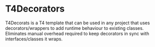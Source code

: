 T4Decorators
============

T4Decorats is a T4 template that can be used in any project that uses decorators/wrappers to add runtime behaviour to
existing classes. Eliminates manual overhead required to keep decorators in sync with interfaces/classes it wraps.
